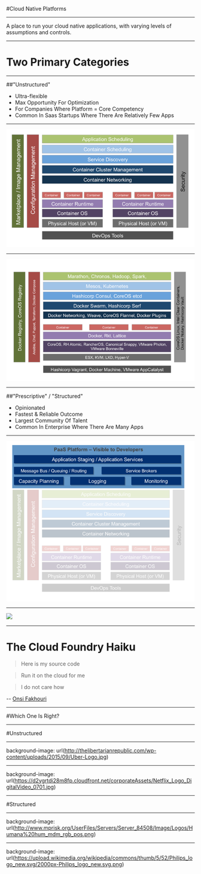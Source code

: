 #Cloud Native Platforms

---

A place to run your cloud native applications, with varying levels of assumptions and controls.

---

# Two Primary Categories

---

##"Unstructured"

* Ultra-flexible
* Max Opportunity For Optimization
* For Companies Where Platform = Core Competency
* Common In Saas Startups Where There Are Relatively Few Apps

---

![](images/cnpcomponents.png)

---

![](images/byo.png)

---

##"Prescriptive" / "Structured"

* Opinionated
* Fastest & Reliable Outcome
* Largest Community Of Talent
* Common In Enterprise Where There Are Many Apps

---

![](images/structurecomponents.png)

---

![](https://blog.vce.com/wp-content/uploads/2016/03/WP-Pivotal-Cloud-Foundry-620x410.png)

---

# The Cloud Foundry Haiku
>    Here is my source code

>    Run it on the cloud for me

>    I do not care how
>
-- [Onsi Fakhouri](https://twitter.com/onsijoe)

---

#Which One Is Right?

---

#Unstructured

---

background-image: url(http://thelibertarianrepublic.com/wp-content/uploads/2015/09/Uber-Logo.jpg)

---

background-image: url(https://d2ygrtdi28m8fp.cloudfront.net/corporateAssets/Netflix_Logo_DigitalVideo_0701.jpg)

---

#Structured

---

background-image: url(http://www.mprisk.org/UserFiles/Servers/Server_84508/Image/Logos/Humana%20hum_mdm_rgb_pos.png)

---

background-image: url(https://upload.wikimedia.org/wikipedia/commons/thumb/5/52/Philips_logo_new.svg/2000px-Philips_logo_new.svg.png)
